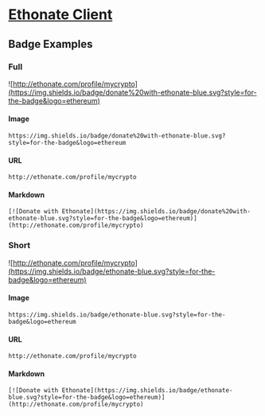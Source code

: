 # [Ethonate Client](https://ethonate-ln8pajtz9.now.sh/)
## Badge Examples
### Full
![http://ethonate.com/profile/mycrypto](https://img.shields.io/badge/donate%20with-ethonate-blue.svg?style=for-the-badge&logo=ethereum)
#### Image
`https://img.shields.io/badge/donate%20with-ethonate-blue.svg?style=for-the-badge&logo=ethereum`
#### URL
`http://ethonate.com/profile/mycrypto`
#### Markdown
`[![Donate with Ethonate](https://img.shields.io/badge/donate%20with-ethonate-blue.svg?style=for-the-badge&logo=ethereum)](http://ethonate.com/profile/mycrypto)`
### Short
![http://ethonate.com/profile/mycrypto](https://img.shields.io/badge/ethonate-blue.svg?style=for-the-badge&logo=ethereum)
#### Image
`https://img.shields.io/badge/ethonate-blue.svg?style=for-the-badge&logo=ethereum`
#### URL
`http://ethonate.com/profile/mycrypto`
#### Markdown
`[![Donate with Ethonate](https://img.shields.io/badge/ethonate-blue.svg?style=for-the-badge&logo=ethereum)](http://ethonate.com/profile/mycrypto)`
